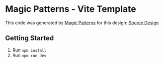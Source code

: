 # Magic Patterns - Vite Template

This code was generated by [Magic Patterns](https://magicpatterns.com) for this design: [Source Design](https://magicpatterns.com/c/d57hx7cazsrm7hjt9q9mxf)

## Getting Started

1. Run `npm install`
2. Run `npm run dev`
